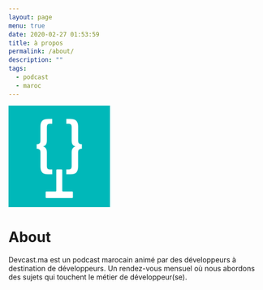 ```yaml
---
layout: page
menu: true
date: 2020-02-27 01:53:59
title: à propos
permalink: /about/
description: ""
tags:
  - podcast
  - maroc
---
```

<img class="img-rounded" src="/assets/img/uploads/devcast.ma.png" alt="Thiago Rossener" width="200">

# About

Devcast.ma est un podcast marocain animé par des développeurs à destination de développeurs. Un rendez-vous mensuel où nous abordons des sujets qui touchent le métier de développeur(se).
